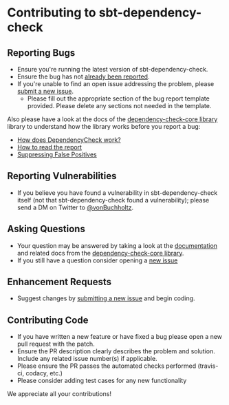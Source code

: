 # Contributing to sbt-dependency-check

## Reporting Bugs

- Ensure you're running the latest version of sbt-dependency-check.
- Ensure the bug has not [already been reported](https://github.com/albuch/sbt-dependency-check/issues).
- If you're unable to find an open issue addressing the problem, please [submit a new issue](https://github.com/albuch/sbt-dependency-check/issues/new).
  - Please fill out the appropriate section of the bug report template provided. Please delete any sections not needed in the template.

Also please have a look at the docs of the [dependency-check-core library](https://github.com/jeremylong/DependencyCheck) library to understand how the library works before you report a bug:
* [How does DependencyCheck work?](http://jeremylong.github.io/DependencyCheck/general/internals.html)
* [How to read the report](http://jeremylong.github.io/DependencyCheck/general/thereport.html)
* [Suppressing False Positives](http://jeremylong.github.io/DependencyCheck/general/suppression.html)

## Reporting Vulnerabilities

- If you believe you have found a vulnerability in sbt-dependency-check itself (not that sbt-dependency-check found a vulnerability); please send a DM on Twitter to [@vonBuchholtz](https://twitter.com/vonBuchholtz).

## Asking Questions

- Your question may be answered by taking a look at the [documentation](https://github.com/albuch/sbt-dependency-check) and related docs from the [dependency-check-core library](https://jeremylong.github.io/DependencyCheck/).
- If you still have a question consider opening a [new issue](https://github.com/albuch/sbt-dependency-check/issues/new)

## Enhancement Requests

- Suggest changes by [submitting a new issue](https://github.com/albuch/sbt-dependency-check/issues/new) and begin coding.

## Contributing Code

- If you have written a new feature or have fixed a bug please open a new pull request with the patch.
- Ensure the PR description clearly describes the problem and solution. Include any related issue number(s) if applicable.
- Please ensure the PR passes the automated checks performed (travis-ci, codacy, etc.)
- Please consider adding test cases for any new functionality

We appreciate all your contributions! 
